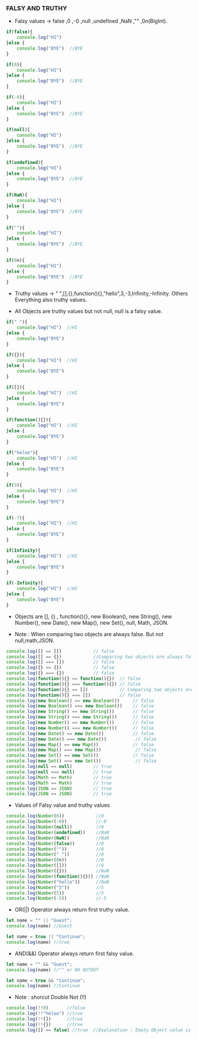 ### FALSY AND TRUTHY

- Falsy values -> false ,0 ,-0 ,null ,undefined ,NaN ,"" ,0n(BigInt).

```js
if(false){
    console.log("HI")
}else {
    console.log("BYE")  //BYE
}
```

```js
if(0){
    console.log("HI")
}else {
    console.log("BYE")  //BYE
}
```

```js
if(-0){
    console.log("HI")
}else {
    console.log("BYE")  //BYE
}
```

```js
if(null){
    console.log("HI")
}else {
    console.log("BYE")  //BYE
}
```

```js
if(undefined){
    console.log("HI")
}else {
    console.log("BYE")  //BYE
}
```

```js
if(NaN){
    console.log("HI")
}else {
    console.log("BYE")  //BYE
}
```

```js
if(""){
    console.log("HI")
}else {
    console.log("BYE")  //BYE
}
```

```js
if(0n){
    console.log("HI")
}else {
    console.log("BYE")  //BYE
}
```

- Truthy values -> " ",[],{},function(){},"hello",3,-3,Infinity,-Infinity. Others Everything also truthy values.

- All Objects are truthy values but not null, null is a falsy value.

```js
if(" "){
    console.log("HI")  //HI
}else {
    console.log("BYE")  
}
```

```js
if({}){
    console.log("HI")  //HI
}else {
    console.log("BYE")  
}
```

```js
if([]){
    console.log("HI")  //HI
}else {
    console.log("BYE")  
}
```

```js
if(function(){}){
    console.log("HI")  //HI
}else {
    console.log("BYE")  
}
```

```js
if("heloo"){
    console.log("HI")  //HI
}else {
    console.log("BYE")  
}
```

```js
if(9){
    console.log("HI")  //HI
}else {
    console.log("BYE")  
}
```

```js
if(-7){
    console.log("HI")  //HI
}else {
    console.log("BYE")  
}
```

```js
if(Infinity){
    console.log("HI")  //HI
}else {
    console.log("BYE")  
}
```

```js
if(-Infinity){
    console.log("HI")  //HI
}else {
    console.log("BYE")  
}
```

- Objects are [], {} , function(){}, new Boolean(), new String(), new Number(), new Date(), new Map(), new Set(), null, Math, JSON.

- Note : When comparing two objects are always false. But not null,math,JSON.


```js
console.log([] == [])            // false
console.log([] == {})            //Comparing two objects are always false  //false
console.log([] === [])           // false
console.log({} == {})            // false
console.log({} === {})           // false
console.log(function(){} == function(){})  // false
console.log(function(){} === function(){}) // false
console.log(function(){} == [])            // Comparing two objects are always false //false
console.log(function(){} === [])           // false
console.log(new Boolean() == new Boolean())     // false 
console.log(new Boolean() === new Boolean())    // false 
console.log(new String() == new String())       // false 
console.log(new String() === new String())      // false 
console.log(new Number() == new Number())       // false
console.log(new Number() === new Number())      // false 
console.log(new Date() == new Date())           // false 
console.log(new Date() === new Date())           // false
console.log(new Map() == new Map())             // false 
console.log(new Map() === new Map())             // false 
console.log(new Set() == new Set())             // false 
console.log(new Set() === new Set())             // false 
console.log(null == null)        // true
console.log(null === null)       // true
console.log(Math == Math)        // true 
console.log(Math == Math)        // true 
console.log(JSON == JSON)        // true 
console.log(JSON == JSON)        // true 
```

- Values of Falsy value and truthy values

```js
console.log(Number(0))            //0
console.log(Number(-0))           //-0
console.log(Number(null))         //0
console.log(Number(undefined))    //NaN
console.log(Number(NaN))          //NaN
console.log(Number(false))        //0
console.log(Number(""))           //0
console.log(Number(" "))          //0
console.log(Number(0n))           //0
console.log(Number([]))           //0
console.log(Number({}))           //NaN
console.log(Number(function(){})) //NaN
console.log(Number("hello"))      //NaN
console.log(Number("5"))          //5
console.log(Number(5))            //5
console.log(Number(-5))           //-5
```

- OR(||) Operator always return first truthy value.

```js
let name = "" || "Guest";
console.log(name) //Guest
```

```js
let name = true || "Continue";
console.log(name) //true
```

- AND(&&) Operator always return first falsy value.

```js
let name = "" && "Guest";
console.log(name) //"" or NO OUTOUT
```

```js
let name = true && "Continue";
console.log(name) //Continue
```

- Note : shorcut Double Not (!!)

```js
console.log(!!0)       //false
console.log(!!"heloo") //true
console.log(!![])      //true
console.log(!!{})      //true
console.log([] == false) //true  //Explanation : Empty Object value is 0 ([]= 0). false value is 0. (==) only check value right. 
```